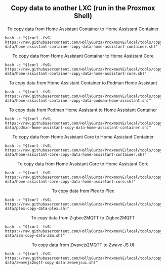 <h2><p align="center">Copy data to another LXC (run in the Proxmox Shell)</p></h2>
<div align="center"> To copy data from Home Assistant Container to Home Assistant Container </div>

```
bash -c "$(curl -fsSL https://raw.githubusercontent.com/HollyGurza/ProxmoxVE/local/tools/copy-data/home-assistant-container-copy-data-home-assistant-container.sh)"
```
<div align="center"> To copy data from Home Assistant Container to Home Assistant Core </div>

```
bash -c "$(curl -fsSL https://raw.githubusercontent.com/HollyGurza/ProxmoxVE/local/tools/copy-data/home-assistant-container-copy-data-home-assistant-core.sh)"
```
<div align="center"> To copy data from Home Assistant Container to Podman Home Assistant </div>

```
bash -c "$(curl -fsSL https://raw.githubusercontent.com/HollyGurza/ProxmoxVE/local/tools/copy-data/home-assistant-container-copy-data-podman-home-assistant.sh)"
```
<div align="center"> To copy data from Podman Home Assistant to Home Assistant Container </div>

```
bash -c "$(curl -fsSL https://raw.githubusercontent.com/HollyGurza/ProxmoxVE/local/tools/copy-data/podman-home-assistant-copy-data-home-assistant-container.sh)"
```
<div align="center"> To copy data from Home Assistant Core to Home Assistant Container </div>

```
bash -c "$(curl -fsSL https://raw.githubusercontent.com/HollyGurza/ProxmoxVE/local/tools/copy-data/home-assistant-core-copy-data-home-assistant-container.sh)"
```
<div align="center"> To copy data from Home Assistant Core to Home Assistant Core </div>

```
bash -c "$(curl -fsSL https://raw.githubusercontent.com/HollyGurza/ProxmoxVE/local/tools/copy-data/home-assistant-core-copy-data-home-assistant-core.sh)"
```
<div align="center"> To copy data from Plex to Plex </div>

```
bash -c "$(curl -fsSL https://raw.githubusercontent.com/HollyGurza/ProxmoxVE/local/tools/copy-data/plex-copy-data-plex.sh)"
```
<div align="center"> To copy data from Zigbee2MQTT to Zigbee2MQTT </div>

```
bash -c "$(curl -fsSL https://raw.githubusercontent.com/HollyGurza/ProxmoxVE/local/tools/copy-data/z2m-copy-data-z2m.sh)"
```
<div align="center"> To copy data from Zwavejs2MQTT to Zwave JS UI </div>

```
bash -c "$(curl -fsSL https://raw.githubusercontent.com/HollyGurza/ProxmoxVE/local/tools/copy-data/zwavejs2mqtt-copy-data-zwavejsui.sh)"
```
